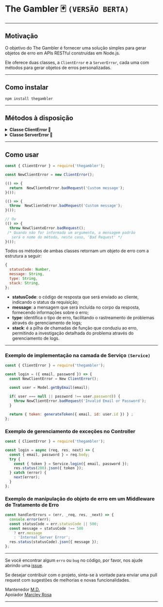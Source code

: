 
# The Gambler 🃏 ```(VERSÃO BERTA)```
---
## Motivação
O objetivo do The Gambler é fornecer uma solução simples para gerar objetos de erro em APIs RESTful construídas em Node.js. 

Ele oferece duas classes, a ``ClientError`` e a ``ServerError``, cada uma com métodos para gerar objetos de erros personalizadas.

---
## Como instalar
``npm install thegambler``

----
## Métodos à disposição

<details>
  <summary><strong>Classe ClientError 🐞</strong></summary>

- badRequest
- unauthorized
- forbidden
- notFound
- notAcceptable
- proxyAuthRequired
- requestTimeout
- conflict
- gone
- lengthRequired
- preconditionFailed
- payloadTooLarge
- uriTooLong
- unsupportedMediaType
- rangeNotSatisfiable
- expectationFailed
- iAmATeapot
- misdirectedRequest
- unprocessableEntity
- locked
- failedDependency
- tooEarly
- upgradeRequired
- preconditionRequired
- tooManyRequests
- requestHeaderFieldsTooLarge
- unavailableForLegalReasons
</details>

<details>
  <summary><strong>Classe ServerError 🐞</strong></summary>

- internalServerError
- notImplemented
- badGateway
- serviceUnavailable
- gatewayTimeout
- httpVersionNotSupported
- variantAlsoNegotiates
- insufficientStorage
- loopDetected
- notExtended
- networkAuthenticationRequired
</details>

---
## Como usar

```javascript
const { ClientError } = require('thegambler');

const NewClientError = new ClientError();

(() => {
  return  NewClienteError.badRequest('Custom message');
}());

(() => {
  throw  NewClienteError.badRequest('Custom message');
}());

// Ou
(() => {
  throw NewClienteError.badRequest();
 /* Quando não for informado um argumento, a mensagem padrão
   será o nome do método, neste caso, 'Bad Request' */
}());
```

Todos os métodos de ambas classes retornam um objeto de erro com a estrutura a seguir:

```javascript
{
  statusCode: Number,
  message: String,
  type: String,
  stack: String,
};
```
- **statusCode**: o código de resposta que será enviado ao cliente, indicando o status da requisição;
- **message**: a mensagem que será incluída no corpo da resposta, fornecendo informações sobre o erro;
- **type**: identifica o tipo de erro, facilitando o rastreamento de problemas através do gerenciamento de logs;
- **stack**: é a pilha de chamadas de função que conduziu ao erro, permitindo a investigação detalhada do problema através do gerenciamento de logs.
---
### Exemplo de implementação na camada de Serviço ```(Service)```
```javascript
const { ClientError } = require('thegambler');

const login = ({ email, password }) => {
  const NewClientError = New ClientError();

  const user = Model.getByEmail(email);
  
  if( user === null || password !== user.password)) {
    throw NewClientError.badRequest('Invalid Email or Password');
  }

  return { token: generateToken({ email, id: user.id }) } ;
};
```
### Exemplo de gerenciamento de exceções no Controller
```javascript
const { ClientError } = require('thegambler');

const login = async (req, res, next) => {
  const { email, password } = req.body;
  try {
    const { token } = Service.login({ email, password });
    res.status(200).json({ token });
  } catch (error) {
    next(error);
  }
};
```
### Exemplo de manipulação do objeto de erro em um Middleware de Tratamento de Erro
```javascript
const handlerErrors = (err, _req, res, _next) => {
  console.error(err);
  const statusCode = err.statusCode || 500;
  const message = statusCode !== 500
    ? err.message
    : 'Internal Server Error';
  res.status(statusCode).json({ message });
};
```
----
  Se você encontrar algum ```erro``` ou ```bug``` no código, por favor, nos ajude abrindo uma [issue](https://github.com/marciodanielll/thegambler/issues).

  Se desejar contribuir com o projeto, sinta-se à vontade para enviar uma pull request com sugestões de melhorias e novas funcionalidades.

  Mantenedor [M.D.](https://www.linkedin.com/in/marciodanielll/)  
  Apoiador [Marcley Rosa](https://www.linkedin.com/in/marcley-rosa-8169a6105/)

----
